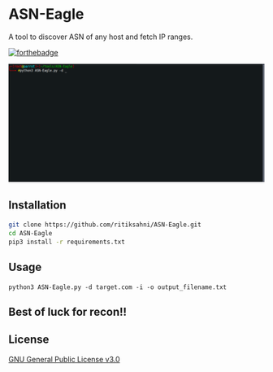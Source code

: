 # ASN-Eagle
A tool to discover ASN of any host and fetch IP ranges.

[![forthebadge](https://forthebadge.com/images/badges/made-with-python.svg)](https://forthebadge.com)

![ASN-Eagle Demo](demo.gif)

## Installation

```bash
git clone https://github.com/ritiksahni/ASN-Eagle.git
cd ASN-Eagle
pip3 install -r requirements.txt
```


## Usage
```
python3 ASN-Eagle.py -d target.com -i -o output_filename.txt
```
## Best of luck for recon!!

## License
[GNU General Public License v3.0](https://choosealicense.com/licenses/gpl-3.0/)
